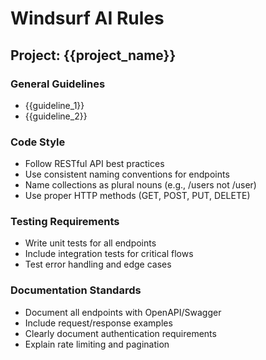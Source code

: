 # Windsurf AI Rules

## Project: {{project_name}}

### General Guidelines
- {{guideline_1}}
- {{guideline_2}}

### Code Style
- Follow RESTful API best practices
- Use consistent naming conventions for endpoints
- Name collections as plural nouns (e.g., /users not /user)
- Use proper HTTP methods (GET, POST, PUT, DELETE)

### Testing Requirements
- Write unit tests for all endpoints
- Include integration tests for critical flows
- Test error handling and edge cases

### Documentation Standards
- Document all endpoints with OpenAPI/Swagger
- Include request/response examples
- Clearly document authentication requirements
- Explain rate limiting and pagination